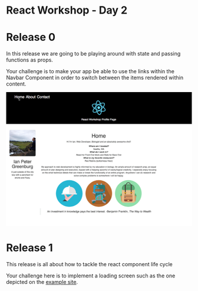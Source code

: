 # React Workshop - Day 2

# Release 0

In this release we are going to be playing around with state and passing functions as props.

Your challenge is to make your app be able to use the links within the Navbar Component in order to switch between the items rendered within content.

![example page 2](/images/example_page_2.gif?raw=true "Example Page 2")

# Release 1

This release is all about how to tackle the react component life cycle

Your challenge here is to implement a loading screen such as the one depicted on the [example site](https://react-profile-workshop.herokuapp.com).
